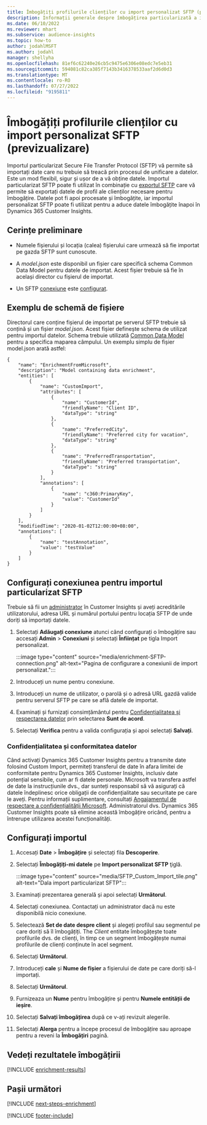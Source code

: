 ```yaml
---
title: Îmbogățiți profilurile clienților cu import personalizat SFTP (previzualizare)
description: Informații generale despre îmbogățirea particularizată a importului SFTP.
ms.date: 06/10/2022
ms.reviewer: mhart
ms.subservice: audience-insights
ms.topic: how-to
author: jodahlMSFT
ms.author: jodahl
manager: shellyha
ms.openlocfilehash: 81ef6c62240e26cb5c9475e6306e08edc7e5eb31
ms.sourcegitcommit: 594081c82ca385f7143b3416378533aaf2d6d0d3
ms.translationtype: MT
ms.contentlocale: ro-RO
ms.lasthandoff: 07/27/2022
ms.locfileid: "9195811"
---
```

# <a name="enrich-customer-profiles-with-sftp-custom-import-preview"></a>Îmbogățiți profilurile clienților cu import personalizat SFTP (previzualizare)

Importul particularizat Secure File Transfer Protocol (SFTP) vă permite să importați date care nu trebuie să treacă prin procesul de unificare a datelor. Este un mod flexibil, sigur și ușor de a vă obține datele. Importul particularizat SFTP poate fi utilizat în combinație cu [exportul SFTP](export-sftp.md) care vă permite să exportați datele de profil ale clienților necesare pentru îmbogățire. Datele pot fi apoi procesate și îmbogățite, iar importul personalizat SFTP poate fi utilizat pentru a aduce datele îmbogățite înapoi în Dynamics 365 Customer Insights.

## <a name="prerequisites"></a>Cerințe preliminare

- Numele fișierului și locația (calea) fișierului care urmează să fie importat pe gazda SFTP sunt cunoscute.

- A *model.json* este disponibil un fișier care specifică schema Common Data Model pentru datele de importat. Acest fișier trebuie să fie în același director cu fișierul de importat.

- Un SFTP [conexiune](connections.md) este [configurat](#configure-the-connection-for-sftp-custom-import).

## <a name="file-schema-example"></a>Exemplu de schemă de fișiere

Directorul care conține fișierul de importat pe serverul SFTP trebuie să conțină și un fișier *model.json*. Acest fișier definește schema de utilizat pentru importul datelor. Schema trebuie utilizată [Common Data Model](/common-data-model/) pentru a specifica maparea câmpului. Un exemplu simplu de fișier model.json arată astfel:

```
{
    "name": "EnrichmentFromMicrosoft",
    "description": "Model containing data enrichment",
    "entities": [
        {
            "name": "CustomImport",
            "attributes": [
                {
                    "name": "CustomerId",
                    "friendlyName": "Client ID",
                    "dataType": "string"
                },
                {
                    "name": "PreferredCity",
                    "friendlyName": "Preferred city for vacation",
                    "dataType": "string"
                },
                {
                    "name": "PreferredTransportation",
                    "friendlyName": "Preferred transportation",
                    "dataType": "string"
                }
            ],
            "annotations": [
                {
                    "name": "c360:PrimaryKey",
                    "value": "CustomerId"
                }
            ]
        }
    ],
    "modifiedTime": "2020-01-02T12:00:00+08:00",
    "annotations": [
        {
            "name": "testAnnotation",
            "value": "testValue"
        }
    ]
}
```

## <a name="configure-the-connection-for-sftp-custom-import"></a>Configurați conexiunea pentru importul particularizat SFTP

Trebuie să fii un [administrator](permissions.md#admin) în Customer Insights și aveți acreditările utilizatorului, adresa URL și numărul portului pentru locația SFTP de unde doriți să importați datele.

1. Selectați **Adăugați conexiune** atunci când configurați o îmbogățire sau accesați **Admin** > **Conexiuni** și selectați **Înființat** pe tigla Import personalizat.

   :::image type="content" source="media/enrichment-SFTP-connection.png" alt-text="Pagina de configurare a conexiunii de import personalizat.":::

1. Introduceți un nume pentru conexiune.

1. Introduceți un nume de utilizator, o parolă și o adresă URL gazdă valide pentru serverul SFTP pe care se află datele de importat.

1. Examinați și furnizați consimțământul pentru [Confidențialitatea și respectarea datelor](#data-privacy-and-compliance) prin selectarea **Sunt de acord**.

1. Selectați **Verifica** pentru a valida configurația și apoi selectați **Salvați**.

### <a name="data-privacy-and-compliance"></a>Confidențialitatea și conformitatea datelor

Când activați Dynamics 365 Customer Insights pentru a transmite date folosind Custom Import, permiteți transferul de date în afara limitei de conformitate pentru Dynamics 365 Customer Insights, inclusiv date potențial sensibile, cum ar fi datele personale. Microsoft va transfera astfel de date la instrucțiunile dvs., dar sunteți responsabil să vă asigurați că datele îndeplinesc orice obligații de confidențialitate sau securitate pe care le aveți. Pentru informații suplimentare, consultați [Angajamentul de respectare a confidențialității Microsoft](https://go.microsoft.com/fwlink/?linkid=396732).
Administratorul dvs. Dynamics 365 Customer Insights poate să elimine această îmbogățire oricând, pentru a întrerupe utilizarea acestei funcționalități.

## <a name="configure-the-import"></a>Configurați importul

1. Accesați **Date** > **Îmbogățire** și selectați fila **Descoperire**.

1. Selectați **Îmbogățiți-mi datele** pe **Import personalizat SFTP** ţiglă.

   :::image type="content" source="media/SFTP_Custom_Import_tile.png" alt-text="Dala import particularizat SFTP":::

1. Examinați prezentarea generală și apoi selectați **Următorul**.

1. Selectați conexiunea. Contactați un administrator dacă nu este disponibilă nicio conexiune.

1. Selectează **Set de date despre client** și alegeți profilul sau segmentul pe care doriți să îl îmbogățiți. The *Client* entitate îmbogățește toate profilurile dvs. de clienți, în timp ce un segment îmbogățește numai profilurile de clienți conținute în acel segment.

1. Selectați **Următorul**.

1. Introduceți **cale** și **Nume de fișier** a fișierului de date pe care doriți să-l importați.

1. Selectați **Următorul**.

1. Furnizeaza un **Nume** pentru îmbogățire și pentru **Numele entității de ieșire**.

1. Selectați **Salvați îmbogățirea** după ce v-ați revizuit alegerile.

1. Selectați **Alerga** pentru a începe procesul de îmbogățire sau aproape pentru a reveni la **Îmbogățiri** pagină.

## <a name="view-enrichment-results"></a>Vedeți rezultatele îmbogățirii

[!INCLUDE [enrichment-results](includes/enrichment-results.md)]

## <a name="next-steps"></a>Pașii următori

[!INCLUDE [next-steps-enrichment](includes/next-steps-enrichment.md)]

[!INCLUDE [footer-include](includes/footer-banner.md)]

